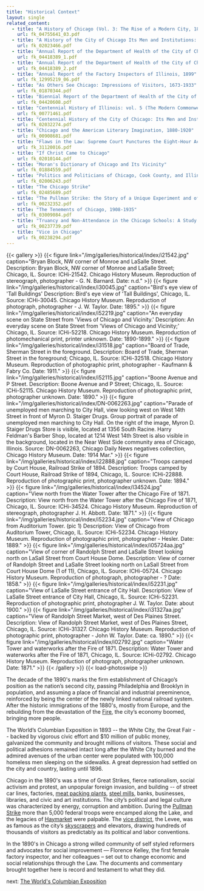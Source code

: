 ```yaml
---
title: "Historical Context"
layout: single
related_content:
  - title: "A History of Chicago (Vol. 3: The Rise of a Modern City, 1871-1893)"
    url: fk_04755641_03.pdf
  - title: "A History of the City of Chicago Its Men and Institutions: Biographical Sketches of Leading Citizens"
    url: fk_02023466.pdf
  - title: "Annual Report of the Department of Health of the City of Chicago 1893"
    url: fk_04418389_1.pdf
  - title: "Annual Report of the Department of Health of the City of Chicago 1894"
    url: fk_04418389_2.pdf
  - title: "Annual Report of the Factory Inspectors of Illinois, 1899"
    url: fk_12995219_06.pdf
  - title: "As Others See Chicago: Impressions of Visitors, 1673-1933"
    url: fk_01870344.pdf
  - title: "Biennial Report of the Department of Health of the City of Chicago 1895-96"
    url: fk_04420608.pdf
  - title: "Centennial History of Illinois: vol. 5 (The Modern Commonwealth, 1893-1918)"
    url: fk_00771461.pdf
  - title: "Centennial History of the City of Chicago: Its Men and Institutions"
    url: fk_02032274.pdf
  - title: "Chicago and the American Literary Imagination, 1880-1920"
    url: fk_00908681.pdf
  - title: "Flaws in the Law: Supreme Court Punctures the Eight-Hour Act"
    url: fk_31120016.pdf
  - title: "If Christ Came to Chicago"
    url: fk_02010144.pdf
  - title: "Moran's Dictionary of Chicago and Its Vicinity"
    url: fk_01884559.pdf
  - title: "Politics and Politicians of Chicago, Cook County, and Illinois 1787-1887"
    url: fk_02006243.pdf
  - title: "The Chicago Strike"
    url: fk_02485689.pdf
  - title: "The Pullman Strike: the Story of a Unique Experiment and of a Great Labor Upheaval"
    url: fk_00232352.pdf
  - title: "The Tenements of Chicago, 1908-1935"
    url: fk_03009084.pdf
  - title: "Truancy and Non-Attendance in the Chicago Schools: A Study of the Social Aspects of the Compulsory Education and Child Labor Legislation of Illinois"
    url: fk_00237739.pdf
  - title: "Vice in Chicago"
    url: fk_00238294.pdf
---
```

{{< gallery >}}
  {{< figure link="/img/galleries/historical/index/i21542.jpg" caption="Bryan Block, NW corner of Monroe and LaSalle Street. Description: Bryan Block, NW corner of Monroe and LaSalle Street; Chicago, IL. Source: ICHi-21542. Chicago History Museum. Reproduction of stereograph, photographer - G. N. Barnard. Date: n.d." >}}
  {{< figure link="/img/galleries/historical/index/i30045.jpg" caption="Bird's eye view of 'Tall Buildings' Description: Bird's eye view of 'Tall Buildings', Chicago, IL. Source: ICHi-30045. Chicago History Museum. Reproduction of photograph, photographer - J. W. Taylor. Date: 1895." >}}
  {{< figure link="/img/galleries/historical/index/i52219.jpg" caption="An everyday scene on State Street from 'Views of Chicago and Vicinity.' Description: An everyday scene on State Street from 'Views of Chicago and Vicinity;' Chicago, IL. Source: ICHi-52218. Chicago History Museum. Reproduction of photomechanical print, printer unknown. Date: 1890-1899." >}}
  {{< figure link="/img/galleries/historical/index/i31518.jpg" caption="Board of Trade, Sherman Street in the foreground. Description: Board of Trade, Sherman Street in the foreground; Chicago, IL. Source: ICHi-32518. Chicago History Museum. Reproduction of photographic print, photographer - Kaufmann & Fabry Co. Date: 1911." >}}
  {{< figure link="/img/galleries/historical/index/i52115.jpg" caption="Boone Avenue and P Street. Description: Boone Avenue and P Street; Chicago, IL. Source: ICHi-52115. Chicago History Museum. Reproduction of photographic print, photographer unknown. Date: 1890." >}}
  {{< figure link="/img/galleries/historical/index/DN-0062263.jpg" caption="Parade of unemployed men marching to City Hall, view looking west on West 14th Street in front of Myron D. Staiger Drugs. Group portrait of parade of unemployed men marching to City Hall. On the right of the image, Myron D. Staiger Drugs Store is visible, located at 1356 South Racine. Harry Feldman's Barber Shop, located at 1214 West 14th Street is also visible in the background, located in the Near West Side community area of Chicago, Illinois. Source: DN-0062263, Chicago Daily News negatives collection, Chicago History Museum. Date: 1914 Mar." >}}
  {{< figure link="/img/galleries/historical/index/i22888.jpg" caption="Troops camped by Court House, Railroad Strike of 1894. Description: Troops camped by Court House, Railroad Strike of 1894, Chicago, IL. Source: ICHi-22888. Reproduction of photographic print, photographer unknown. Date: 1894." >}}
  {{< figure link="/img/galleries/historical/index/I34524.jpg" caption="View north from the Water Tower after the Chicago Fire of 1871. Description: View north from the Water Tower after the Chicago Fire of 1871, Chicago, IL. Source: ICHi-34524. Chicago History Museum. Reproduction of stereograph, photographer J. H. Abbott. Date: 1871." >}}
  {{< figure link="/img/galleries/historical/index/i52234.jpg" caption="View of Chicago from Auditorium Tower. (pic 1) Description: View of Chicago from Auditorium Tower, Chicago, IL. Source: ICHi-52234. Chicago History Museum. Reproduction of photographic print, photographer - Hesler. Date: 1889." >}}
  {{< figure link="/img/galleries/historical/index/i05724aa.jpg" caption="View of corner of Randolph Street and LaSalle Street looking north on LaSall Street from Court House Dome. Description: View of corner of Randolph Street and LaSalle Street looking north on LaSall Street from Court House Dome (1 of 11), Chicago, IL. Source: ICHi-05724. Chicago History Museum. Reproduction of photograph, photographer - ? Date: 1858." >}}
  {{< figure link="/img/galleries/historical/index/i52231.jpg" caption="View of LaSalle Street entrance of City Hall. Description: View of LaSalle Street entrance of City Hall, Chicago, IL. Source: ICHi-52231. Reproduction of photographic print, photographer J. W. Taylor. Date: about 1900." >}}
  {{< figure link="/img/galleries/historical/index/i31327aa.jpg" caption="View of Randolph Street Market, west of Des Plaines Street. Description: View of Randolph Street Market, west of Des Plaines Street, Chicago, IL. Source: ICHi-31327. Chicago History Museum. Reproduction of photographic print, photographer - John W. Taylor. Date: ca. 1890." >}}
  {{< figure link="/img/galleries/historical/index/i02792.jpg" caption="Water Tower and waterworks after the Fire of 1871. Description: Water Tower and waterworks after the Fire of 1871, Chicago, IL. Source: ICHi-02792. Chicago History Museum. Reproduction of photograph, photographer unknown. Date: 1871." >}}
{{< /gallery >}} {{< load-photoswipe >}}

The decade of the 1890's marks the firm establishment of Chicago’s position as the nation’s second city, passing Philadelphia and Brooklyn in population, and assuming a place of financial and industrial preeminence, reinforced by being the center of the newly linked national railroad system. After the historic immigrations of the 1880's, mostly from Europe, and the rebuilding from the devastation of the [Fire](http://www.encyclopedia.chicagohistory.org/pages/1740.html), the city’s economy boomed, bringing more people.

The World’s Columbian Exposition in 1893 -- the White City, the Great Fair -- backed by vigorous civic effort and $10 million of public money, galvanized the community and brought millions of visitors. These social and political adhesions remained intact long after the White City burned and the admired avenues of the urban center were populated with 100,000 homeless men sleeping on the sidewalks. A great depression had settled on the city and country, lasting until 1896.

Chicago in the 1890's was a time of Great Strikes, fierce nationalism, social activism and protest, an unpopular foreign invasion, and building -- of street car lines, factories, [meat packing plants](http://www.encyclopedia.chicagohistory.org/pages/804.html), [steel mills](http://www.encyclopedia.chicagohistory.org/pages/653.html), banks, businesses, libraries, and civic and art institutions. The city’s political and legal culture was characterized by energy, corruption and ambition. During the [Pullman Strike](http://www.encyclopedia.chicagohistory.org/pages/1029.html) more than 5,000 federal troops were encamped along the Lake, and the legacies of [Haymarket](/historical/haymarket) were palpable. The [vice district](http://www.encyclopedia.chicagohistory.org/pages/1304.html), the Levee, was as famous as the city’s [skyscrapers](http://www.encyclopedia.chicagohistory.org/pages/1149.html) and elevators, drawing hundreds of thousands of visitors as predictably as its political and labor conventions.

In the 1890's in Chicago a strong willed community of self styled reformers and advocates for social improvement — Florence Kelley, the first female factory inspector, and her colleagues – set out to change economic and social relationships through the Law. The documents and commentary brought together here is record and testament to what they did.


next: [The World's Columbian Exposition](/historical/expo/)
